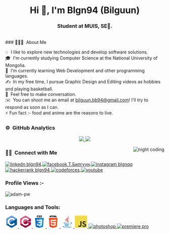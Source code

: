 <h1 align="center">Hi 👋, I'm Blgn94 (Bilguun)</h1>
<h3 align="center">Student at MUIS, SE🌟.</h3>

<br>
### 👨🏻‍💻 &nbsp;About Me

💡 &nbsp;I like to explore new technologies and develop software solutions.\
🎓 &nbsp;I'm currently studying Computer Science at the National University of Mongolia.\
🌱 &nbsp;I’m currently learning Web Development and other programming languages.\
✍️ &nbsp;In my free time, I pursue Graphic Design and Editing videos as hobbies and playing basketball.\
💬 &nbsp;Feel free to make conversation.\
✉️ &nbsp;You can shoot me an email at bilguun.bb94@gmail.com! I'll try to respond as soon as I can.\
⚡ Fun fact :- food and anime are the reasons to live.

### ⚙️ &nbsp;GitHub Analytics

<p align="center">
<a href="https://github.com/blgn94">
  <img height="180em" src="https://github-readme-stats-eight-theta.vercel.app/api?username=Blgn94&show_icons=true&theme=algolia&include_all_commits=true&count_private=true"/>
  <img height="180em" src="https://github-readme-stats-eight-theta.vercel.app/api/top-langs/?username=Blgn94&layout=compact&langs_count=8&theme=algolia"/>
</a>
</p>

<p><img align="right" src="https://github.com/Adam-pw/Adam-pw/blob/main/animation_500_kxa883sd.gif" alt="night coding" /></p>

### 🤝🏻 &nbsp;Connect with Me

<p align="left">
  <a href="https://www.linkedin.com/in/bilguun-tuvshindelger-5795b4230/" target="blank">
    <img align="center" src="https://raw.githubusercontent.com/rahuldkjain/github-profile-readme-generator/master/src/images/icons/Social/linked-in-alt.svg" alt="linkedn blgn94"     height="30" width="40"/>
  </a>
  <a href="https://www.facebook.com/blgn94/" target="blank">
    <img align="center" src="https://raw.githubusercontent.com/rahuldkjain/github-profile-readme-generator/master/src/images/icons/Social/facebook.svg" alt="facebook Т.Билгүүн"       height="30" width="40"/>
  </a>
  <a href="https://www.instagram.com/blgnqq/" target="blank">
    <img align="center" src="https://raw.githubusercontent.com/rahuldkjain/github-profile-readme-generator/master/src/images/icons/Social/instagram.svg" alt="instagram blgnqq"             height="30" width="40"/>
  </a>
  <a href="https://www.hackerrank.com/bilguun_bb94" target="blank">
    <img align="center" src="https://raw.githubusercontent.com/rahuldkjain/github-profile-readme-generator/master/src/images/icons/Social/hackerrank.svg" alt="hackerrank blgn94"         height="30" width="40"/>
  </a>
  <a href="https://codeforces.com/profile/blgn94" target="blank">
    <img align="center" src="https://www.stopstalk.com/stopstalk/static/images/codeforces_logo.png?_rev=20200525084052" alt="codeforces" height="30" width="40"/>
  </a>
  <a href="https://www.youtube.com/channel/UCN5p7qVgXwFvGv6d-XgH7tA/videos" target="blank">
    <img align="center" src="https://maxcdn.icons8.com/Share/icon/Media_Controls/youtube_play1600.png" alt="youtube" height="30" width="40"/>
  </a>
</p>

<p align="right"> 
  <h3>Profile Views :-</h3> <img src="https://komarev.com/ghpvc/?username=Blgn94&label=Profile%20views&color=0e75b6&style=flat" alt="adam-pw"/> 
</p>

<h3 align="left">Languages and Tools:</h3>
<p align="left"> 
    <a href="https://www.cprogramming.com/" target="_blank" rel="noreferrer"> 
      <img src="https://raw.githubusercontent.com/devicons/devicon/master/icons/c/c-original.svg" alt="c" width="40" height="40"/>
    </a> 
    <a href="https://www.w3schools.com/cpp/" target="_blank" rel="noreferrer">
      <img src="https://raw.githubusercontent.com/devicons/devicon/master/icons/cplusplus/cplusplus-original.svg" alt="cplusplus" width="40" height="40"/>
    </a>
    <a href="https://www.w3schools.com/css/" target="_blank" rel="noreferrer">
      <img src="https://raw.githubusercontent.com/devicons/devicon/master/icons/css3/css3-original-wordmark.svg" alt="css3"
      width="40" height="40"/>
    </a>
    <a href="https://www.w3.org/html/" target="_blank" rel="noreferrer">
      <img src="https://raw.githubusercontent.com/devicons/devicon/master/icons/html5/html5-original-wordmark.svg" alt="html5" width="40" height="40"/>
    </a>
    <a href="https://www.java.com" target="_blank" rel="noreferrer">
      <img src="https://raw.githubusercontent.com/devicons/devicon/master/icons/java/java-original.svg" alt="java" width="40" height="40"/>
    </a>
    <a href="https://developer.mozilla.org/en-US/docs/Web/JavaScript" target="_blank" rel="noreferrer">
      <img src="https://raw.githubusercontent.com/devicons/devicon/master/icons/javascript/javascript-original.svg" alt="javascript" width="40" height="40"/>
    </a>
    <a href="https://www.photoshop.com/en" target="_blank" rel="noreferrer">
      <img src="https://logodownload.org/wp-content/uploads/2019/10/photoshop-logo.png" alt="photoshop" width="40" height="40"/>
    </a>
    <a href="https://www.adobe.com/products/premiere.html" target="_blank" rel="noreferrer">
      <img src="https://crackshash.com/wp-content/uploads/2020/08/Adobe_Premiere_Pro_CC_icon-768x749.png" alt="premiere pro" width="40" height="40"/>
    </a>
</p>

<br>
